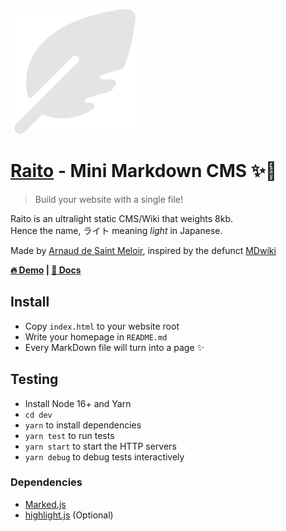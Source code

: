 ![logo](docs/logo.svg)

# [Raito](https://raito.arnaud.at) - Mini Markdown CMS ✨📝
> Build your website with a single file!

Raito is an ultralight static CMS/Wiki that weights 8kb.  
Hence the name, ライト meaning *light* in Japanese.

Made by [Arnaud de Saint Meloir](https://arnaud.at), inspired by the defunct [MDwiki](https://github.com/Dynalon/mdwiki/)

**[🔥 Demo](https://raito.arnaud.at) | [📄 Docs](docs/)**

## Install
- Copy `index.html` to your website root
- Write your homepage in `README.md`
- Every MarkDown file will turn into a page ✨

## Testing
- Install Node 16+ and Yarn
- `cd dev`
- `yarn` to install dependencies
- `yarn test` to run tests
- `yarn start` to start the HTTP servers
- `yarn debug` to debug tests interactively

### Dependencies
- [Marked.js](https://github.com/markedjs/marked/)
- [highlight.js](https://github.com/highlightjs/highlight.js/) (Optional)
